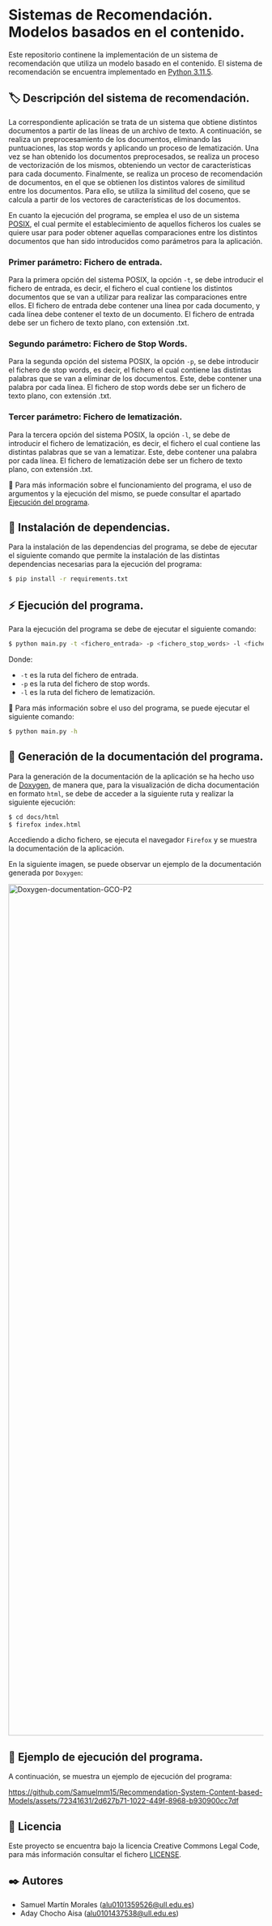 # Sistemas de Recomendación. Modelos basados en el contenido.
Este repositorio continene la implementación de un sistema de recomendación que utiliza un modelo basado en el contenido. El sistema de recomendación se encuentra implementado en [Python 3.11.5](https://www.python.org/downloads/release/python-3110/).

##  🏷️ Descripción del sistema de recomendación.

La correspondiente aplicación se trata de un sistema que obtiene distintos documentos a partir de las líneas de un archivo de texto. A continuación, se realiza un preprocesamiento de los documentos, eliminando las puntuaciones, las stop words y aplicando un proceso de lematización. Una vez se han obtenido los documentos preprocesados, se realiza un proceso de vectorización de los mismos, obteniendo un vector de características para cada documento. Finalmente, se realiza un proceso de recomendación de documentos, en el que se obtienen los distintos valores de similitud entre los documentos. Para ello, se utiliza la similitud del coseno, que se calcula a partir de los vectores de características de los documentos.

En cuanto la ejecución del programa, se emplea el uso de un sistema [POSIX](https://nullprogram.com/blog/2020/08/01/), el cual permite el establecimiento de aquellos ficheros los cuales se quiere usar para poder obtener aquellas comparaciones entre los distintos documentos que han sido introducidos como parámetros para la aplicación.

### Primer parámetro: Fichero de entrada.

Para la primera opción del sistema POSIX, la opción `-t`,  se debe introducir el fichero de entrada, es decir, el fichero el cual contiene los distintos documentos que se van a utilizar para realizar las comparaciones entre ellos. El fichero de entrada debe contener una línea por cada documento, y cada línea debe contener el texto de un documento. El fichero de entrada debe ser un fichero de texto plano, con extensión .txt.

### Segundo parámetro: Fichero de Stop Words.

Para la segunda opción del sistema POSIX, la opción `-p`, se debe introducir el fichero de stop words, es decir, el fichero el cual contiene las distintas palabras que se van a eliminar de los documentos. Este, debe contener una palabra por cada línea. El fichero de stop words debe ser un fichero de texto plano, con extensión .txt.

### Tercer parámetro: Fichero de lematización.

Para la tercera opción del sistema POSIX, la opción `-l`, se debe de introducir el fichero de lematización, es decir, el fichero el cual contiene las distintas palabras que se van a lematizar. Este, debe contener una palabra por cada línea. El fichero de lematización debe ser un fichero de texto plano, con extensión .txt.

📌 Para más información sobre el funcionamiento del programa, el uso de argumentos y la ejecución del mismo, se puede consultar el apartado [Ejecución del programa](#-ejecución-del-programa).

##  🔨 Instalación de dependencias.

Para la instalación de las dependencias del programa, se debe de ejecutar el siguiente comando que permite la instalación de las distintas dependencias necesarias para la ejecución del programa:

```bash
$ pip install -r requirements.txt
```

## ⚡️ Ejecución del programa.

Para la ejecución del programa se debe de ejecutar el siguiente comando:

```bash
$ python main.py -t <fichero_entrada> -p <fichero_stop_words> -l <fichero_lematizacion>
```

Donde:

- `-t` es la ruta del fichero de entrada.
- `-p` es la ruta del fichero de stop words.
- `-l` es la ruta del fichero de lematización.

📌 Para más información sobre el uso del programa, se puede ejecutar el siguiente comando:

```bash
$ python main.py -h
```

## 🎨 Generación de la documentación del programa.

Para la generación de la documentación de la aplicación se ha hecho uso de [Doxygen](https://www.doxygen.nl/index.html), de manera que, para la visualización de dicha documentación en formato `html`, se debe de acceder a la siguiente ruta y realizar la siguiente ejecución:

```bash
$ cd docs/html
$ firefox index.html
```

Accediendo a dicho fichero, se ejecuta el navegador `Firefox` y se muestra la documentación de la aplicación.

En la siguiente imagen, se puede observar un ejemplo de la documentación generada por `Doxygen`:

<img width="1680" alt="Doxygen-documentation-GCO-P2" src="https://github.com/Samuelmm15/Recommendation-System-Content-based-Models/assets/72341631/d6e4a90a-ebf2-4442-8f1c-47c9c77a7a01">

## 🔧 Ejemplo de ejecución del programa.

A continuación, se muestra un ejemplo de ejecución del programa:

https://github.com/Samuelmm15/Recommendation-System-Content-based-Models/assets/72341631/2d627b71-1022-449f-8968-b930900cc7df

## 📝 Licencia

Este proyecto se encuentra bajo la licencia Creative Commons Legal Code, para más información consultar el fichero [LICENSE](./LICENSE).

## ✒️ Autores

- Samuel Martín Morales (alu0101359526@ull.edu.es)
- Aday Chocho Aisa (alu0101437538@ull.edu.es)
